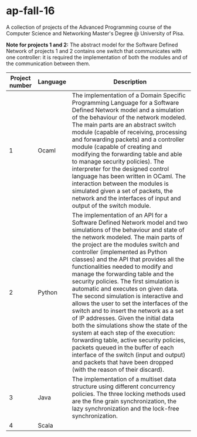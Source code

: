 # ap-fall-16
A collection of projects of the Advanced Programming course of the Computer Science and Networking Master's Degree @ University of Pisa.

<b>Note for projects 1 and 2:</b>
The abstract model for the Software Defined Network of projects 1 and 2 contains one switch that communicates with one controller: it is required the implementation of both the modules and of the communication between them.

| <b>Project number</b> | <b>Language</b> | <b>Description</b> |
| ---------- | ----------------------- | ----------- |
| 1 | Ocaml | The implementation of a Domain Specific Programming Language for a Software Defined Network model and a simulation of the behaviour of the network modeled. The main parts are an abstract switch module (capable of receiving, processing and forwarding packets) and a controller module (capable of creating and modifying the forwarding table and able to manage security policies). The interpreter for the designed control language has been written in OCaml. The interaction between the modules is simulated given a set of packets, the network and the interfaces of input and output of the switch module. |
| 2 | Python | The implementation of an API for a Software Defined Network model and two simulations of the behaviour and state of the network modeled. The main parts of the project are the modules switch and controller (implemented as Python classes) and the API that provides all the functionalities needed to modify and manage the forwarding table and the security policies. The first simulation is automatic and executes on given data. The second simulation is interactive and allows the user to set the interfaces of the switch and to insert the network as a set of IP addresses. Given the initial data both the simulations show the state of the system at each step of the execution: forwarding table, active security policies, packets queued in the buffer of each interface of the switch (input and output) and packets that have been dropped (with the reason of their discard). |
| 3 | Java | The implementation of a multiset data structure using different concurrency policies. The three locking methods used are the fine grain synchronization, the lazy synchronization and the lock-free synchronization. |
| 4 | Scala |  |
